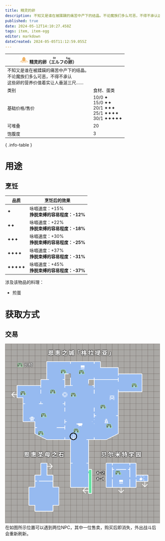 ```yaml
---
title: 精灵的卵
description: 不知又是谁在被蹂躏的痛苦中产下的结晶。不论魔族们多么可恶，不得不承认这些卵的营养价值着实让人垂涎三尺……
published: true
date: 2024-05-12T14:10:27.458Z
tags: item, item-egg
editor: markdown
dateCreated: 2024-05-05T11:12:59.055Z
---
```


| <div markdown>![物品图标](/assets/global/items/common_egg.png) <span>精灵的卵（<ruby lang="ja">エルフの卵<rt>Elf Egg</rt></ruby>）</span></div>||
| - | - |
|  不知又是谁在被蹂躏的痛苦中产下的结晶。<br>不论魔族们多么可恶，不得不承认<br>这些卵的营养价值着实让人垂涎三尺……||
| 类别 | 食材、蛋类 |
| 基础价格/售价 | 10/0 ✦<br>15/0 ✦✦<br>20/1 ✦✦✦<br>25/1 ✦✦✦✦<br>30/1 ✦✦✦✦✦ |
| 可堆叠 | 20 |
| 饱腹度 | 3 |
{ .info-table }

# 用途
## 烹饪
| 品质 | 烹饪后的效果 |
| - | - |
| ✦ | 咏唱速度：+15%<br>**挣脱束缚的容易程度：-12%** |
| ✦✦ | 咏唱速度：+22%<br>**挣脱束缚的容易程度：-18%** |
| ✦✦✦ | 咏唱速度：+30%<br>**挣脱束缚的容易程度：-25%** |
| ✦✦✦✦ | 咏唱速度：+37%<br>**挣脱束缚的容易程度：-31%** |
| ✦✦✦✦✦ | 咏唱速度：+45%<br>**挣脱束缚的容易程度：-37%** |
涉及该物品的料理：
- 煎蛋

# 获取方式
## 交易
![get_elf_egg.png](/assets/zh_cn/items/get_elf_egg.png)
在如图所示位置可以遇到两位NPC，其中一位售卖，购买后即消失，外出战斗后会重新刷新。
